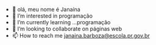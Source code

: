 - 👋 olá, meu nome é Janaína
- 👀 I’m interested in programação
- 🌱 I’m currently learning ...programação
- 💞️ I’m looking to collaborate on páginas web
- 📫 How to reach me janaina.barboza@escola.pr.gov.br

<!---
Janaina22/Janaina22 is a ✨ special ✨ repository because its `README.md` (this file) appears on your GitHub profile.
You can click the Preview link to take a look at your changes.
--->
